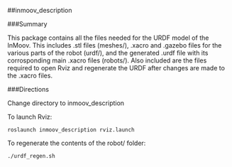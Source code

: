 ##inmoov_description

###Summary

This package contains all the files needed for the URDF model of the InMoov. This includes .stl files (meshes/), .xacro and .gazebo files for the various parts of the robot (urdf/), and the generated .urdf file with its corrosponding main .xacro files (robots/). Also included are the files required to open Rviz and regenerate the URDF after changes are made to the .xacro files.

###Directions

Change directory to inmoov_description

To launch Rviz:

```
roslaunch inmoov_description rviz.launch
```

To regenerate the contents of the robot/ folder:

```
./urdf_regen.sh
```

